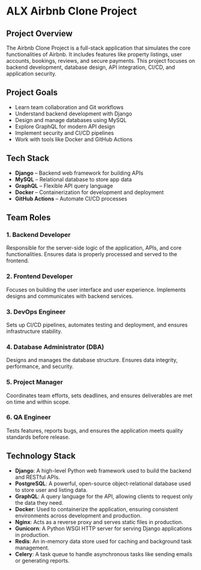 # ALX Airbnb Clone Project

## Project Overview
The Airbnb Clone Project is a full-stack application that simulates the core functionalities of Airbnb. It includes features like property listings, user accounts, bookings, reviews, and secure payments. This project focuses on backend development, database design, API integration, CI/CD, and application security.

## Project Goals
- Learn team collaboration and Git workflows
- Understand backend development with Django
- Design and manage databases using MySQL
- Explore GraphQL for modern API design
- Implement security and CI/CD pipelines
- Work with tools like Docker and GitHub Actions

## Tech Stack
- **Django** – Backend web framework for building APIs
- **MySQL** – Relational database to store app data
- **GraphQL** – Flexible API query language
- **Docker** – Containerization for development and deployment
- **GitHub Actions** – Automate CI/CD processes
 
## Team Roles

### 1. Backend Developer
Responsible for the server-side logic of the application, APIs, and core functionalities. Ensures data is properly processed and served to the frontend.

### 2. Frontend Developer
Focuses on building the user interface and user experience. Implements designs and communicates with backend services.

### 3. DevOps Engineer
Sets up CI/CD pipelines, automates testing and deployment, and ensures infrastructure stability.

### 4. Database Administrator (DBA)
Designs and manages the database structure. Ensures data integrity, performance, and security.

### 5. Project Manager
Coordinates team efforts, sets deadlines, and ensures deliverables are met on time and within scope.

### 6. QA Engineer
Tests features, reports bugs, and ensures the application meets quality standards before release.

## Technology Stack

- **Django**: A high-level Python web framework used to build the backend and RESTful APIs.
- **PostgreSQL**: A powerful, open-source object-relational database used to store user and listing data.
- **GraphQL**: A query language for the API, allowing clients to request only the data they need.
- **Docker**: Used to containerize the application, ensuring consistent environments across development and production.
- **Nginx**: Acts as a reverse proxy and serves static files in production.
- **Gunicorn**: A Python WSGI HTTP server for serving Django applications in production.
- **Redis**: An in-memory data store used for caching and background task management.
- **Celery**: A task queue to handle asynchronous tasks like sending emails or generating reports.
